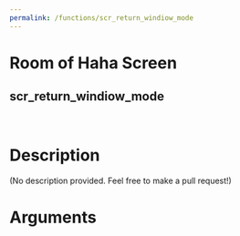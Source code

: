 ```yaml
---
permalink: /functions/scr_return_windiow_mode
---
```

# Room of Haha Screen  
## scr_return_windiow_mode  
&nbsp;  
# Description  
(No description provided. Feel free to make a pull request!) 
&nbsp;  
# Arguments


